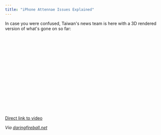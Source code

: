 ```yaml
---
title: "iPhone Attennae Issues Explained"
---
```

<p>In case you were confused, Taiwan's news team is here with a 3D rendered version of what's gone on so far:</p>
<p><object width="400" height="250"><param name="movie" value="http://www.youtube.com/v/Tn-YesqzvNk&amp;hl=en_US&amp;fs=1?rel=0"></param><param name="allowFullScreen" value="true"></param><param name="allowscriptaccess" value="always"></param><embed src="http://www.youtube.com/v/Tn-YesqzvNk&amp;hl=en_US&amp;fs=1?rel=0" type="application/x-shockwave-flash" allowscriptaccess="always" allowfullscreen="true" width="400" height="250"></embed></object></p>
<p><a href="http://www.youtube.com/watch?v=Tn-YesqzvNk">Direct link to video</a></p>
<p><em>Via <a href="http://daringfireball.net/linked/2010/07/19/chinese-antennagate">daringfireball.net</a></em></p>
